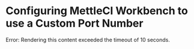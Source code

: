 # Configuring MettleCI Workbench to use a Custom Port Number

Error: Rendering this content exceeded the timeout of 10 seconds.